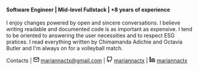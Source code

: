 #### Software Engineer | Mid-level Fullstack | +8 years of experience

I enjoy changes powered by open and sincere conversations. I believe writing readable and documented code is as important as expensive. I tend to be oriented to answering the user necessities and to respect ESG pratices. I read everything written by Chimamanda Adichie and Octavia Butler and I'm always on for a volleyball match.

Contacts | <img src="https://raw.githubusercontent.com/mariannactx/cv/gh-pages/assets/mail.svg" width="16"> mariannactx@gmail.com | <img src="https://raw.githubusercontent.com/mariannactx/cv/gh-pages/assets/github.svg" width="16"> [mariannactx](https://github.com/mariannactx) | <img src="https://raw.githubusercontent.com/mariannactx/cv/gh-pages/assets/linkedin.svg" width="16"> [mariannactx](https://www.linkedin.com/in/mariannactx/?locale=en_US)
